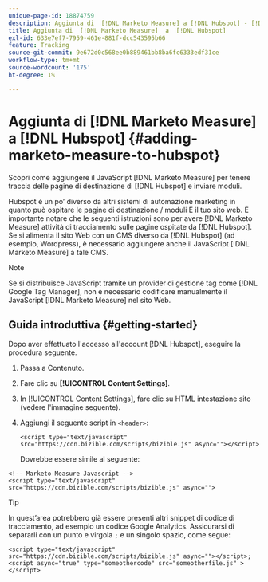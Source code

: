 ```yaml
---
unique-page-id: 18874759
description: Aggiunta di  [!DNL Marketo Measure] a [!DNL Hubspot] - [!DNL Marketo Measure] in corso
title: Aggiunta di  [!DNL Marketo Measure]  a  [!DNL Hubspot]
exl-id: 633e7ef7-7959-461e-881f-dcc543595b66
feature: Tracking
source-git-commit: 9e672d0c568ee0b889461bb8ba6fc6333edf31ce
workflow-type: tm+mt
source-wordcount: '175'
ht-degree: 1%

---
```


# Aggiunta di [!DNL Marketo Measure] a [!DNL Hubspot] {#adding-marketo-measure-to-hubspot}

Scopri come aggiungere il JavaScript [!DNL Marketo Measure] per tenere traccia delle pagine di destinazione di [!DNL Hubspot] e inviare moduli.

Hubspot è un po’ diverso da altri sistemi di automazione marketing in quanto può ospitare le pagine di destinazione / moduli E il tuo sito web. È importante notare che le seguenti istruzioni sono per avere [!DNL Marketo Measure] attività di tracciamento sulle pagine ospitate da [!DNL Hubspot]. Se si alimenta il sito Web con un CMS diverso da [!DNL Hubspot] (ad esempio, Wordpress), è necessario aggiungere anche il JavaScript [!DNL Marketo Measure] a tale CMS.

>[!NOTE]
>
>Se si distribuisce JavaScript tramite un provider di gestione tag come [!DNL Google Tag Manager], non è necessario codificare manualmente il JavaScript [!DNL Marketo Measure] nel sito Web.

## Guida introduttiva {#getting-started}

Dopo aver effettuato l&#39;accesso all&#39;account [!DNL Hubspot], eseguire la procedura seguente.

1. Passa a Contenuto.

1. Fare clic su **[!UICONTROL Content Settings]**.

1. In [!UICONTROL Content Settings], fare clic su HTML intestazione sito (vedere l&#39;immagine seguente).

1. Aggiungi il seguente script in `<header>`:

   `<script type="text/javascript" src="https://cdn.bizible.com/scripts/bizible.js" async=""></script>`

   Dovrebbe essere simile al seguente:

```text
<!-- Marketo Measure Javascript -->
<script type="text/javascript" src="https://cdn.bizible.com/scripts/bizible.js" async="">
```

>[!TIP]
>
>In quest’area potrebbero già essere presenti altri snippet di codice di tracciamento, ad esempio un codice Google Analytics. Assicurarsi di separarli con un punto e virgola `;` e un singolo spazio, come segue:
>
>`<script type="text/javascript" src="https://cdn.bizible.com/scripts/bizible.js" async=""></script>; <script async="true" type="someothercode" src="someotherfile.js" ></script>`
